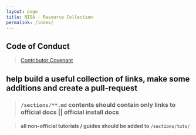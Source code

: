 ```yaml
---
layout: page
title: NISA - Resource Collection
permalink: /index/
---
```


## Code of Conduct
> [Contributor Covenant](https://www.contributor-covenant.org/version/2/0/code_of_conduct/)

## help build a useful collection of links, make some additions and create a pull-request 

> ### ```/sections/**.md``` contents should contain only links to official docs || official install docs 

> #### all non-official tutorials / guides should be added to ```/sections/tuts/```
